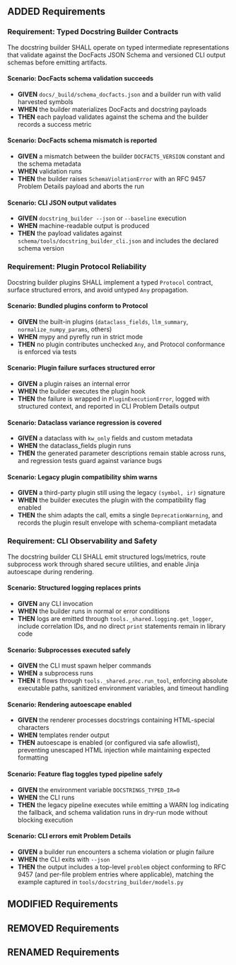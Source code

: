 ## ADDED Requirements
### Requirement: Typed Docstring Builder Contracts
The docstring builder SHALL operate on typed intermediate representations that validate against the DocFacts JSON Schema and versioned CLI output schemas before emitting artifacts.

#### Scenario: DocFacts schema validation succeeds
- **GIVEN** `docs/_build/schema_docfacts.json` and a builder run with valid harvested symbols
- **WHEN** the builder materializes DocFacts and docstring payloads
- **THEN** each payload validates against the schema and the builder records a success metric

#### Scenario: DocFacts schema mismatch is reported
- **GIVEN** a mismatch between the builder `DOCFACTS_VERSION` constant and the schema metadata
- **WHEN** validation runs
- **THEN** the builder raises `SchemaViolationError` with an RFC 9457 Problem Details payload and aborts the run

#### Scenario: CLI JSON output validates
- **GIVEN** `docstring_builder --json` or `--baseline` execution
- **WHEN** machine-readable output is produced
- **THEN** the payload validates against `schema/tools/docstring_builder_cli.json` and includes the declared schema version

### Requirement: Plugin Protocol Reliability
Docstring builder plugins SHALL implement a typed `Protocol` contract, surface structured errors, and avoid untyped `Any` propagation.

#### Scenario: Bundled plugins conform to Protocol
- **GIVEN** the built-in plugins (`dataclass_fields`, `llm_summary`, `normalize_numpy_params`, others)
- **WHEN** mypy and pyrefly run in strict mode
- **THEN** no plugin contributes unchecked `Any`, and Protocol conformance is enforced via tests

#### Scenario: Plugin failure surfaces structured error
- **GIVEN** a plugin raises an internal error
- **WHEN** the builder executes the plugin hook
- **THEN** the failure is wrapped in `PluginExecutionError`, logged with structured context, and reported in CLI Problem Details output

#### Scenario: Dataclass variance regression is covered
- **GIVEN** a dataclass with `kw_only` fields and custom metadata
- **WHEN** the dataclass_fields plugin runs
- **THEN** the generated parameter descriptions remain stable across runs, and regression tests guard against variance bugs

#### Scenario: Legacy plugin compatibility shim warns
- **GIVEN** a third-party plugin still using the legacy `(symbol, ir)` signature
- **WHEN** the builder executes the plugin with the compatibility flag enabled
- **THEN** the shim adapts the call, emits a single `DeprecationWarning`, and records the plugin result envelope with schema-compliant metadata

### Requirement: CLI Observability and Safety
The docstring builder CLI SHALL emit structured logs/metrics, route subprocess work through shared secure utilities, and enable Jinja autoescape during rendering.

#### Scenario: Structured logging replaces prints
- **GIVEN** any CLI invocation
- **WHEN** the builder runs in normal or error conditions
- **THEN** logs are emitted through `tools._shared.logging.get_logger`, include correlation IDs, and no direct `print` statements remain in library code

#### Scenario: Subprocesses executed safely
- **GIVEN** the CLI must spawn helper commands
- **WHEN** a subprocess runs
- **THEN** it flows through `tools._shared.proc.run_tool`, enforcing absolute executable paths, sanitized environment variables, and timeout handling

#### Scenario: Rendering autoescape enabled
- **GIVEN** the renderer processes docstrings containing HTML-special characters
- **WHEN** templates render output
- **THEN** autoescape is enabled (or configured via safe allowlist), preventing unescaped HTML injection while maintaining expected formatting

#### Scenario: Feature flag toggles typed pipeline safely
- **GIVEN** the environment variable `DOCSTRINGS_TYPED_IR=0`
- **WHEN** the CLI runs
- **THEN** the legacy pipeline executes while emitting a WARN log indicating the fallback, and schema validation runs in dry-run mode without blocking execution

#### Scenario: CLI errors emit Problem Details
- **GIVEN** a builder run encounters a schema violation or plugin failure
- **WHEN** the CLI exits with `--json`
- **THEN** the output includes a top-level `problem` object conforming to RFC 9457 (and per-file problem entries where applicable), matching the example captured in `tools/docstring_builder/models.py`

## MODIFIED Requirements
<!-- None -->

## REMOVED Requirements
<!-- None -->

## RENAMED Requirements
<!-- None -->
